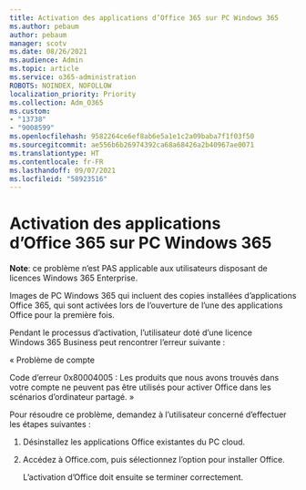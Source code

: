 ```yaml
---
title: Activation des applications d’Office 365 sur PC Windows 365
ms.author: pebaum
author: pebaum
manager: scotv
ms.date: 08/26/2021
ms.audience: Admin
ms.topic: article
ms.service: o365-administration
ROBOTS: NOINDEX, NOFOLLOW
localization_priority: Priority
ms.collection: Adm_O365
ms.custom:
- "13738"
- "9008599"
ms.openlocfilehash: 9582264ce6ef8ab6e5a1e1c2a09baba7f1f03f50
ms.sourcegitcommit: ae556b6b26974392ca68a68426a2b40967ae0071
ms.translationtype: HT
ms.contentlocale: fr-FR
ms.lasthandoff: 09/07/2021
ms.locfileid: "58923516"
---
```

# <a name="activating-office-365-applications-on-windows-365-pcs"></a>Activation des applications d’Office 365 sur PC Windows 365

**Note**: ce problème n’est PAS applicable aux utilisateurs disposant de licences Windows 365 Enterprise.

Images de PC Windows 365 qui incluent des copies installées d’applications Office 365, qui sont activées lors de l’ouverture de l’une des applications Office pour la première fois.

Pendant le processus d’activation, l’utilisateur doté d’une licence Windows 365 Business peut rencontrer l’erreur suivante :

« Problème de compte

Code d’erreur 0x80004005 : Les produits que nous avons trouvés dans votre compte ne peuvent pas être utilisés pour activer Office dans les scénarios d’ordinateur partagé. »

Pour résoudre ce problème, demandez à l’utilisateur concerné d’effectuer les étapes suivantes : 

1. Désinstallez les applications Office existantes du PC cloud.
1. Accédez à Office.com, puis sélectionnez l’option pour installer Office.

    L’activation d’Office doit ensuite se terminer correctement.
